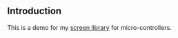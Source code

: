 ## Introduction

This is a demo for my [screen library](https://github.com/wallacegibbon/screen-library-mcu) for micro-controllers.

